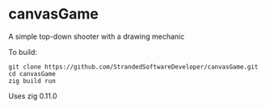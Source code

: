 # canvasGame
A simple top-down shooter with a drawing mechanic

To build:
```
git clone https://github.com/StrandedSoftwareDeveloper/canvasGame.git
cd canvasGame
zig build run
```
Uses zig 0.11.0
